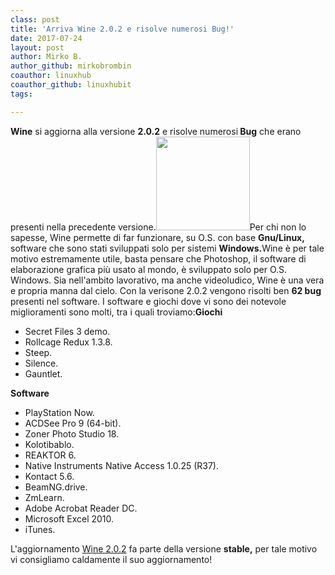 ```yaml
---
class: post
title: 'Arriva Wine 2.0.2 e risolve numerosi Bug!'
date: 2017-07-24
layout: post
author: Mirko B.
author_github: mirkobrombin
coauthor: linuxhub
coauthor_github: linuxhubit
tags:

---
```

<strong>Wine</strong> si aggiorna alla versione <strong>2.0.2</strong> e risolve numerosi<strong> Bug</strong> che erano presenti nella precedente versione.<img class="size-thumbnail wp-image-1055 alignleft size-full wp-image-63" src="https://linuxhub.it/wordpress/wp-content/uploads/2017/07/Update-Wine-150x150.jpg" alt="" width="150" height="150" />Per chi non lo sapesse, Wine permette di far funzionare, su O.S. con base <strong>Gnu/Linux,</strong> software che sono stati sviluppati solo per sistemi <strong>Windows.</strong>Wine è per tale motivo estremamente utile, basta pensare che Photoshop, il software di elaborazione grafica più usato al mondo, è sviluppato solo per O.S. Windows. Sia nell'ambito lavorativo, ma anche videoludico, Wine è una vera e propria manna dal cielo.&nbsp;Con la verisone 2.0.2 vengono risolti ben <strong>62 bug</strong> presenti nel software. I software e giochi dove vi sono dei notevole miglioramenti sono molti, tra i quali troviamo:<strong>Giochi</strong><ul>    <li>Secret Files 3 demo.</li>    <li>Rollcage Redux 1.3.8.</li>    <li>Steep.</li>    <li>Silence.</li>    <li>Gauntlet.</li></ul><strong>Software</strong><ul>    <li>PlayStation Now.</li>    <li>ACDSee Pro 9 (64-bit).</li>    <li>Zoner Photo Studio 18.</li>    <li>Kolotibablo.</li>    <li>REAKTOR 6.</li>    <li>Native Instruments Native Access 1.0.25 (R37).</li>    <li>Kontact 5.6.</li>    <li>BeamNG.drive.</li>    <li>ZmLearn.</li>    <li>Adobe Acrobat Reader DC.</li>    <li>Microsoft Excel 2010.</li>    <li>iTunes.</li></ul>L'aggiornamento <a href="https://www.winehq.org/download/" target="_blank" rel="noopener noreferrer">Wine 2.0.2</a> fa parte della versione <strong>stable,</strong> per tale motivo vi consigliamo caldamente il suo aggiornamento!&nbsp;
